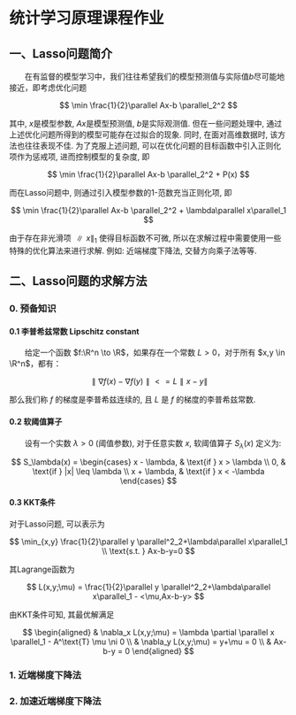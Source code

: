 # 统计学习原理课程作业

## 一、Lasso问题简介

&emsp;&emsp;在有监督的模型学习中，我们往往希望我们的模型预测值与实际值$b$尽可能地接近，即考虑优化问题

$$
\min \frac{1}{2}\parallel Ax-b \parallel_2^2
$$

其中, $x$是模型参数, $Ax$是模型预测值, $b$是实际观测值. 但在一些问题处理中, 通过上述优化问题所得到的模型可能存在过拟合的现象. 同时, 在面对高维数据时, 该方法也往往表现不佳. 为了克服上述问题, 可以在优化问题的目标函数中引入正则化项作为惩戒项, 进而控制模型的复杂度, 即

$$
\min \frac{1}{2}\parallel Ax-b \parallel_2^2 + P(x)
$$

而在Lasso问题中, 则通过引入模型参数的1-范数充当正则化项, 即

$$
\min \frac{1}{2}\parallel Ax-b \parallel_2^2 + \lambda\parallel x\parallel_1
$$

由于存在非光滑项 $\parallel x\parallel_1$ 使得目标函数不可微, 所以在求解过程中需要使用一些特殊的优化算法来进行求解. 例如: 近端梯度下降法, 交替方向乘子法等等.

## 二、Lasso问题的求解方法

### 0. 预备知识

#### 0.1 李普希兹常数 Lipschitz constant

&emsp;&emsp;给定一个函数 $f:\R^n \to \R$，如果存在一个常数 $L>0$，对于所有 $x,y \in \R^n$，都有：

$$
\parallel \nabla f(x)-\nabla f(y) \parallel <= L \parallel x-y \parallel
$$

那么我们称 $f$ 的梯度是李普希兹连续的, 且 $L$ 是 $f$ 的梯度的李普希兹常数.

#### 0.2 软阈值算子

&emsp;&emsp;设有一个实数 $\lambda>0$ (阈值参数), 对于任意实数 $x$, 软阈值算子 $S_\lambda(x)$ 定义为:

$$
S_\lambda(x) = 
\begin{cases} 
x - \lambda, & \text{if } x > \lambda \\
 0, & \text{if } |x| \leq \lambda \\
 x + \lambda, & \text{if } x < -\lambda 
\end{cases}
$$

#### 0.3 KKT条件

对于Lasso问题, 可以表示为

$$
\min_{x,y} \frac{1}{2}\parallel y \parallel^2_2+\lambda\parallel x\parallel_1 \\
\text{s.t. } Ax-b-y=0
$$

其Lagrange函数为

$$
L(x,y;\mu) = \frac{1}{2}\parallel y \parallel^2_2+\lambda\parallel x\parallel_1 - <\mu,Ax-b-y>
$$

由KKT条件可知, 其最优解满足

$$
\begin{aligned}
& \nabla_x L(x,y;\mu) = \lambda \partial \parallel x \parallel_1 - A^\text{T} \mu \ni 0 \\
& \nabla_y L(x,y;\mu) = y+\mu = 0 \\
& Ax-b-y = 0
\end{aligned}
$$

### 1. 近端梯度下降法

### 2. 加速近端梯度下降法

